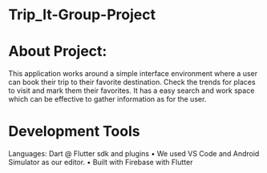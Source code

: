 # Trip_It-Group-Project

# About Project:

This application works around a simple interface
environment where a user can book their trip to their
favorite destination. Check the trends for places to
visit and mark them their favorites. It has a easy
search and work space which can be effective to gather
information as for the user.


# Development Tools
Languages: Dart
@ Flutter sdk and plugins 
• We used VS Code and Android Simulator as our editor.
• Built with Firebase with Flutter
